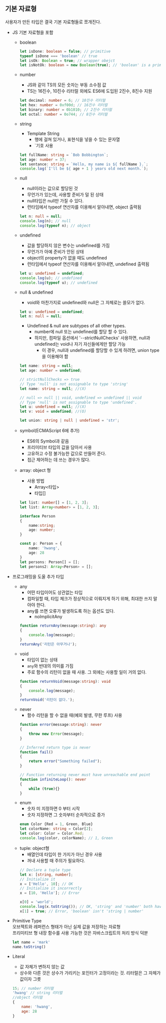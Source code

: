 ## 기본 자료형

사용자가 만든 타입은 결국 기본 자료형들로 쪼개진다.
* JS 기본 자료형을 포함
    * boolean
        ```ts
        let isDone: boolean = false; // primitive
        typeof isDone === 'boolean' // true
        let isOk: Boolean = true; // wrapper obejct
        let isNotOk: boolean = new Boolean(true); // 'boolean' is a primitive, but 'Boolean' is a wrapper object. Prefer using 'boolean' when possible. 오류 발생
        ```
    * number  
      - JS와 같이 TS의 모든 숫자는 부동 소수점 값
      - TS는 16진수, 10진수 리터럴 외에도 ES6에 도입된 2진수, 8진수 지원   
      ```ts
      let decimal: number = 6; // 10진수 리터럴
      let hex: number = 0xf00d; // 16진수 리터럴
      let binary: number = 0b1010; // 2진수 리터럴
      let octal: number = 0o744; // 8진수 리터럴
      ``` 
    * string  
      * Template String  
        * 행에 걸쳐 있거나, 표현식을 넣을 수 있는 문자열
        * `기호 사용
      ```ts
      let fullName: string = `Bob Bobbington`;
      let age: number = 37;
      let sentance: string = `Hello, my name is ${ fullName }.`;
      console.log(`I'll be ${ age + 1 } years old next month.`);
      ```
    * null  
      * null이라는 값으로 할당된 것  
      * 무언가가 있는데, 사용할 준비가 덜 된 상태
      * null타입은 null만 가질 수 있다.
      * 런타임에서 typeof 연산자를 이용해서 알아내면, object 출력됨
      ```ts
      let n: null = null;
      console.log(n); // null
      console.log(typeof n); // object
      ```
    * undefined  
      * 값을 할당하지 않은 변수는 undefined를 가짐
      * 무언가가 아예 준비가 안된 상태
      * object의 property가 없을 때도 undefined
      * 런타임에서 typeof 연산자를 이용해서 알아내면, undefined 출력됨
      ```ts
      let u: undefined = undefined;
      console.log(u); // undefined
      console.log(typeof u); // undefined
      ```
    
    * null & undefined  
      * void와 마찬가지로 undefined와 null은 그 자체로는 쓸모가 없다.
      ```ts
      let u: undefined = undefined;
      let n: null = null;
      ```
      * Undefined & null are subtypes of all other types.  
        * number에 null 또는 undefined를 할당 할 수 있다.
        * 하지만, 컴파일 옵션에서 '--strictNullChecks' 사용하면, null과 undefined는 void나 자기 자신들에게만 할당 가능
          * 이 경우, null과 undefined를 할당할 수 있게 하려면, union type을 이용해야 함
      ```ts
      let name: string = null;
      let age: number = undefined;

      // strictNullChecks => true
      // Type 'null' is not assignable to type 'string'
      let name: string = null; //(X)

      // null => null || void, undefined => undefined || void
      // Type 'null' is not assignable to type 'undefined'.
      let u: undefined = null; //(X)
      let v: void = undefined; //(O)
      
      let union: string | null | undefined = 'str';
      ```

      
    * symbol(ECMAScript 6에 추가)
      * ES6의 Symbol과 같음
      * 프리미티브 타입의 값을 담아서 사용
      * 고유하고 수정 불가능한 값으로 만들어 준다.
      * 접근 제어하는 데 쓰는 경우가 많다.
    * array: object 형
      * 사용 방법
        * Array<타입>
        * 타입[]
      ```ts
      let list: number[] = [1, 2, 3];
      let list: Array<number> = [1, 2, 3];
      ```
      ```ts
      interface Person
      {
          name:string;
          age: number;
      }
      
      const p: Person = {
          name: 'hwang',
          age: 28
      }
      let persons: Person[] = [];
      let persons2: Array<Person> = [];
      ```

* 프로그래밍을 도울 추가 타입
    * any
      * 어떤 타입이어도 상관없는 타입
      * 컴파일할 때, 타입 체크가 정상적으로 이뤄지게 하기 위해, 최대한 쓰지 말아야 한다.
      * any를 쓰면 오류가 발생하도록 하는 옵션도 있다.
        * noImplicitAny
      ```ts
      function returnAny(message:string): any
      {
          console.log(message);
      }
      returnAny('리턴은 아무거나');
      ```
    * void
      * 타입이 없는 상태
      * `any`와 반대의 의미를 가짐
      * 주로 함수의 리턴이 없을 때 사용. 그 외에는 사용할 일이 거의 없다.
      ```ts
      function returnVoid(message:string): void
      {
          console.log(message);
      }
      returnVoid('리턴이 없다.');
      ```
    * never
      * 함수 리턴을 할 수 없을 때(예외 발생, 무한 루프) 사용
      ```ts
      function error(message:string): never
      {
          throw new Error(message);
      }

      // Inferred return type is never
      function fail()
      {
          return error("Something failed");
      }

      // Function returning never must have unreachable end point
      function infiniteLoop(): never
      {
          while (true){}
      }
      ```
    * enum
      * 숫자 미 지정하면 0 부터 시작
      * 숫자 지정하면 그 숫자부터 순차적으로 증가
      ```ts
      enum Color {Red = 1, Green, Blue}
      let colorName: string = Color[2];
      let color: Color = Color.Red;
      console.log(color, colorName); // 1, Green
      ```
    * tuple: object형
      * 배열인데 타입이 한 가지가 아닌 경우 사용
      * 꺼내 사용할 때 주의가 필요하다.
      ```ts
      // Declare a tuple type
      let x: [string, number];
      // Initialize it
      x = ['Hello', 10]; // OK
      // Initialize it incorrectly
      x = [10, 'Hello']; // Error

      x[0] = 'world';
      console.log(x.toString()); // OK, 'string' and 'number' both have 'toString'
      x[1] = true; // Error, 'boolean' isn't 'string | number'
      ```



* Primitive Type  
오브젝트와 레퍼런스 형태가 아닌 실제 값을 저장하는 자료형  
프리미티브 형 내장 함수를 사용 가능한 것은 자바스크립트의 처리 방식 덕분
    ```javascript
    let name = 'mark'
    name.toString()
    ```

* Literal  
    * 값 자체가 변하지 않는 값
    * 상수와 다른 것은 상수가 가리키는 포인터가 고정이라는 것. 리터럴은 그 자체가 값이자 그릇
    ```javascript
    15; // number 리터럴
    'hwang' // string 리터럴
    //object 리터럴
    {
        name: 'hwang',
        age: 28
    }
    ```